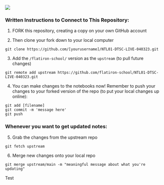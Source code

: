 ![](https://media.giphy.com/media/igDIvcIMMGIne/giphy.gif)

### Written Instructions to Connect to This Repository:

1. FORK this repository, creating a copy on your own GitHub account

2. Then clone your fork down to your local computer
```
git clone https://github.com/[yourusername]/NTL01-DTSC-LIVE-040323.git
```

3. Add the `/flatiron-school/` version as the `upstream` (to pull future changes)
```
git remote add upstream https://github.com/flatiron-school/NTL01-DTSC-LIVE-040323.git
```

4. You can make changes to the notebooks now! Remember to push your changes to your forked version of the repo (to put your local changes up online):
```
git add [filename]
git commit -m 'message here'
git push
```

### Whenever you want to get updated notes:

5. Grab the changes from the upstream repo
```
git fetch upstream
```

6. Merge new changes onto your local repo
```
git merge upstream/main -m "meaningful message about what you're updating"
```
Test
